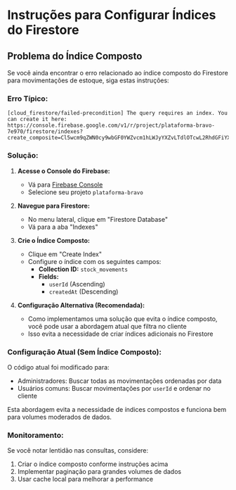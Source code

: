 # Instruções para Configurar Índices do Firestore

## Problema do Índice Composto

Se você ainda encontrar o erro relacionado ao índice composto do Firestore para movimentações de estoque, siga estas instruções:

### Erro Típico:
```
[cloud_firestore/failed-precondition] The query requires an index. You can create it here: https://console.firebase.google.com/v1/r/project/plataforma-bravo-7e970/firestore/indexes?create_composite=Cl5wcm9qZWN0cy9wbGF0YWZvcm1hLWJyYXZvLTdlOTcwL2RhdGFiYXNlcy8oZGVmYXVsdCkvY29sbGVjdGlvbkdyb3Vwcy9zdG9ja19tb3ZlbWVudHMvaW5kZXhlcy9fABoKCgZ1c2VySWQQARoMCghjcmVhdGVkQXQQAhoMCghfX25hbWVfXxAB
```

### Solução:

1. **Acesse o Console do Firebase:**
   - Vá para [Firebase Console](https://console.firebase.google.com)
   - Selecione seu projeto `plataforma-bravo`

2. **Navegue para Firestore:**
   - No menu lateral, clique em "Firestore Database"
   - Vá para a aba "Indexes"

3. **Crie o Índice Composto:**
   - Clique em "Create Index"
   - Configure o índice com os seguintes campos:
     - **Collection ID:** `stock_movements`
     - **Fields:**
       - `userId` (Ascending)
       - `createdAt` (Descending)

4. **Configuração Alternativa (Recomendada):**
   - Como implementamos uma solução que evita o índice composto, você pode usar a abordagem atual que filtra no cliente
   - Isso evita a necessidade de criar índices adicionais no Firestore

### Configuração Atual (Sem Índice Composto):

O código atual foi modificado para:
- Administradores: Buscar todas as movimentações ordenadas por data
- Usuários comuns: Buscar movimentações por `userId` e ordenar no cliente

Esta abordagem evita a necessidade de índices compostos e funciona bem para volumes moderados de dados.

### Monitoramento:

Se você notar lentidão nas consultas, considere:
1. Criar o índice composto conforme instruções acima
2. Implementar paginação para grandes volumes de dados
3. Usar cache local para melhorar a performance